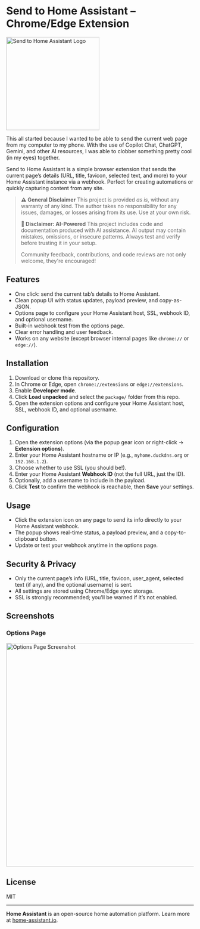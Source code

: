 # Send to Home Assistant – Chrome/Edge Extension


<img src="https://raw.githubusercontent.com/JOHLC/Send-to-Home-Assistant/refs/heads/main/package/icon.png" alt="Send to Home Assistant Logo" width="250" />

This all started because I wanted to be able to send the current web page from my computer to my phone. With the use of Copilot Chat, ChatGPT, Gemini, and other AI resources, I was able to clobber something pretty cool (in my eyes) together.

Send to Home Assistant is a simple browser extension that sends the current page’s details (URL, title, favicon, selected text, and more) to your Home Assistant instance via a webhook. Perfect for creating automations or quickly capturing content from any site.  

> **⚠️ General Disclaimer**
> This project is provided *as is*, without any warranty of any kind. The author takes no responsibility for any issues, damages, or losses arising from its use. Use at your own risk.  
>
> **🤖 Disclaimer: AI-Powered**
> This project includes code and documentation produced with AI assistance. AI output may contain mistakes, omissions, or insecure patterns. Always test and verify before trusting it in your setup.
>
> Community feedback, contributions, and code reviews are not only welcome, they're encouraged!  

## Features  

- One click: send the current tab’s details to Home Assistant.  
- Clean popup UI with status updates, payload preview, and copy-as-JSON.  
- Options page to configure your Home Assistant host, SSL, webhook ID, and optional username.  
- Built-in webhook test from the options page.  
- Clear error handling and user feedback.  
- Works on any website (except browser internal pages like `chrome://` or `edge://`).  

## Installation  
1. Download or clone this repository.  
2. In Chrome or Edge, open `chrome://extensions` or `edge://extensions`.  
3. Enable **Developer mode**.  
4. Click **Load unpacked** and select the `package/` folder from this repo.  
5. Open the extension options and configure your Home Assistant host, SSL, webhook ID, and optional username.  

## Configuration  

1. Open the extension options (via the popup gear icon or right-click → **Extension options**).  
2. Enter your Home Assistant hostname or IP (e.g., `myhome.duckdns.org` or `192.168.1.2`).  
3. Choose whether to use SSL (you should be!).  
4. Enter your Home Assistant **Webhook ID** (not the full URL, just the ID).  
5. Optionally, add a username to include in the payload.  
6. Click **Test** to confirm the webhook is reachable, then **Save** your settings.  

## Usage  

- Click the extension icon on any page to send its info directly to your Home Assistant webhook.  
- The popup shows real-time status, a payload preview, and a copy-to-clipboard button. 
- Update or test your webhook anytime in the options page.  

## Security & Privacy  

- Only the current page’s info (URL, title, favicon, user_agent, selected text (if any), and the optional username) is sent.  
- All settings are stored using Chrome/Edge sync storage.
- SSL is strongly recommended; you’ll be warned if it’s not enabled.

## Screenshots

### Options Page

<img src="https://raw.githubusercontent.com/JOHLC/Send-to-Home-Assistant/refs/heads/main/assets/screenshot-1.png" alt="Options Page Screenshot" width="600" />

## License  

MIT  

---  

**Home Assistant** is an open-source home automation platform. Learn more at [home-assistant.io](https://www.home-assistant.io/).  
